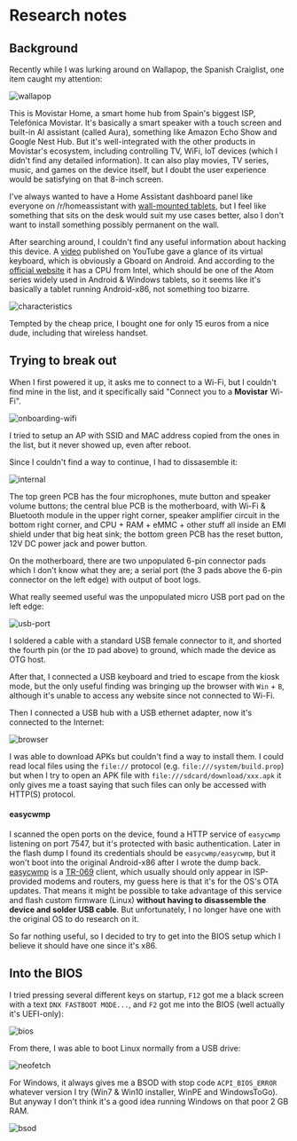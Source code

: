 # Research notes

## Background

Recently while I was lurking around on Wallapop, the Spanish Craiglist, one item caught my attention:

![wallapop](../assets/img/wallapop.png)

This is Movistar Home, a smart home hub from Spain's biggest ISP, Telefónica Movistar. It's basically a smart speaker with a touch screen and built-in AI assistant (called Aura), something like Amazon Echo Show and Google Nest Hub. But it's well-integrated with the other products in Movistar's ecosystem, including controlling TV, WiFi, IoT devices (which I didn't find any detailed information). It can also play movies, TV series, music, and games on the device itself, but I doubt the user experience would be satisfying on that 8-inch screen.

I've always wanted to have a Home Assistant dashboard panel like everyone on /r/homeassistant with [wall-mounted tablets](https://www.reddit.com/r/homeassistant/search/?q=wall%20mount&restrict_sr=1), but I feel like something that sits on the desk would suit my use cases better, also I don't want to install something possibly permanent on the wall.

After searching around, I couldn't find any useful information about hacking this device. A [video](https://youtu.be/iGtNBYPh-mg?t=72) published on YouTube gave a glance of its virtual keyboard, which is obviously a Gboard on Android. And according to the [official website](https://www.movistar.es/particulares/movil/moviles/movistarhome#GW_masCaracteristicas) it has a CPU from Intel, which should be one of the Atom series widely used in Android & Windows tablets, so it seems like it's basically a tablet running Android-x86, not something too bizarre.

![characteristics](../assets/img/characteristics.png)

Tempted by the cheap price, I bought one for only 15 euros from a nice dude, including that wireless handset.

## Trying to break out

When I first powered it up, it asks me to connect to a Wi-Fi, but I couldn't find mine in the list, and it specifically said "Connect you to a **Movistar** Wi-Fi".

![onboarding-wifi](../assets/img/onboarding-wifi.jpg)

I tried to setup an AP with SSID and MAC address copied from the ones in the list, but it never showed up, even after reboot.

Since I couldn't find a way to continue, I had to dissasemble it:

![internal](../assets/img/IGW5000-internal.jpg)

The top green PCB has the four microphones, mute button and speaker volume buttons; the central blue PCB is the motherboard, with Wi-Fi & Bluetooth module in the upper right corner, speaker amplifier circuit in the bottom right corner, and CPU + RAM + eMMC + other stuff all inside an EMI shield under that big heat sink; the bottom green PCB has the reset button, 12V DC power jack and power button.

On the motherboard, there are two unpopulated 6-pin connector pads which I don't know what they are; a serial port (the 3 pads above the 6-pin connector on the left edge) with output of boot logs.

What really seemed useful was the unpopulated micro USB port pad on the left edge:

![usb-port](../assets/img/IGW5000-usb-port-location.jpg)

I soldered a cable with a standard USB female connector to it, and shorted the fourth pin (or the `ID` pad above) to ground, which made the device as OTG host.

After that, I connected a USB keyboard and tried to escape from the kiosk mode, but the only useful finding was bringing up the browser with `Win` + `B`, although it's unable to access any website since not connected to Wi-Fi.

Then I connected a USB hub with a USB ethernet adapter, now it's connected to the Internet:

![browser](../assets/img/IGW5000-original-browser.jpg)

I was able to download APKs but couldn't find a way to install them. I could read local files using the `file://` protocol (e.g. `file:///system/build.prop`) but when I try to open an APK file with `file:///sdcard/download/xxx.apk` it only gives me a toast saying that such files can only be accessed with HTTP(S) protocol.

#### easycwmp

I scanned the open ports on the device, found a HTTP service of `easycwmp` listening on port 7547, but it's protected with basic authentication. Later in the flash dump I found its credentials should be `easycwmp/easycwmp`, but it won't boot into the original Android-x86 after I wrote the dump back. [easycwmp](https://github.com/pivasoftware/easycwmp) is a [TR-069](https://en.wikipedia.org/wiki/TR-069) client, which usually should only appear in ISP-provided modems and routers, my guess here is that it's for the OS's OTA updates. That means it might be possible to take advantage of this service and flash custom firmware (Linux) **without having to disassemble the device and solder USB cable**. But unfortunately, I no longer have one with the original OS to do research on it.

So far nothing useful, so I decided to try to get into the BIOS setup which I believe it should have one since it's x86.

## Into the BIOS

I tried pressing several different keys on startup, `F12` got me a black screen with a text `DNX FASTBOOT MODE...`, and `F2` got me into the BIOS (well actually it's UEFI-only):

![bios](../assets/img/IGW5000-bios.jpg)

From there, I was able to boot Linux normally from a USB drive:

![neofetch](../assets/img/IGW5000-neofetch.jpg)

For Windows, it always gives me a BSOD with stop code `ACPI_BIOS_ERROR` whatever version I try (Win7 & Win10 installer, WinPE and WindowsToGo). But anyway I don't think it's a good idea running Windows on that poor 2 GB RAM.

![bsod](../assets/img/IGW5000-bsod.jpg)

